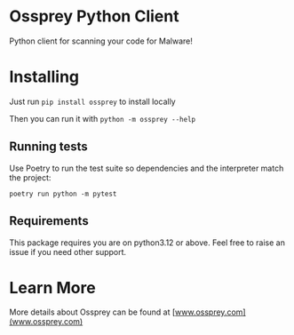 # Ossprey Python Client
Python client for scanning your code for Malware!

# Installing

Just run `pip install ossprey` to install locally

Then you can run it with `python -m ossprey --help`

## Running tests

Use Poetry to run the test suite so dependencies and the interpreter match the project:

```
poetry run python -m pytest
```

## Requirements

This package requires you are on python3.12 or above. Feel free to raise an issue if you need other support.

# Learn More

More details about Ossprey can be found at [www.ossprey.com](www.ossprey.com)